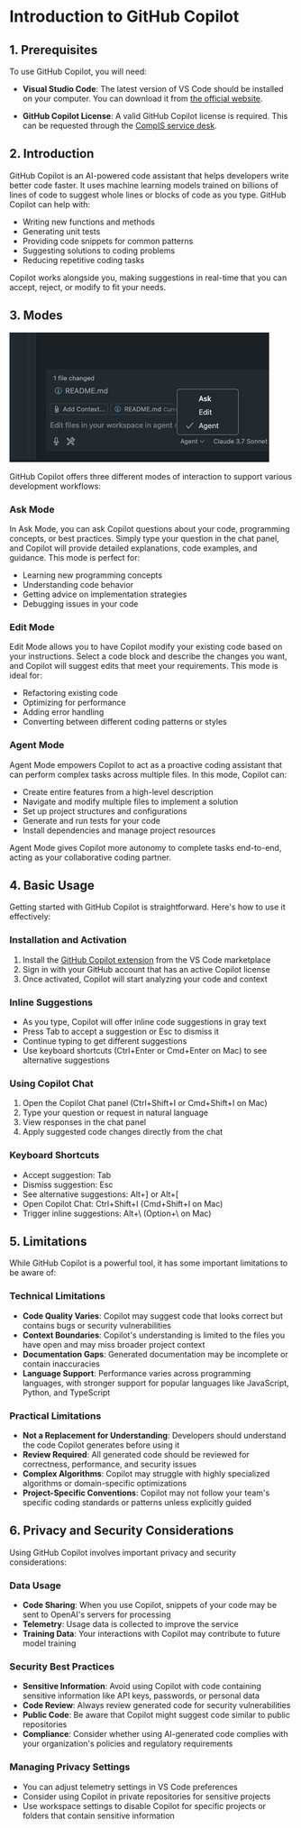 # Introduction to GitHub Copilot

## 1. Prerequisites

To use GitHub Copilot, you will need:

- **Visual Studio Code**: The latest version of VS Code should be installed on your computer. You can download it from [the official website](https://code.visualstudio.com/).

- **GitHub Copilot License**: A valid GitHub Copilot license is required. This can be requested through the [CompIS service desk](https://computas.atlassian.net/servicedesk/customer/portal/31).

## 2. Introduction

GitHub Copilot is an AI-powered code assistant that helps developers write better code faster. It uses machine learning models trained on billions of lines of code to suggest whole lines or blocks of code as you type. GitHub Copilot can help with:

- Writing new functions and methods
- Generating unit tests
- Providing code snippets for common patterns
- Suggesting solutions to coding problems
- Reducing repetitive coding tasks

Copilot works alongside you, making suggestions in real-time that you can accept, reject, or modify to fit your needs.

## 3. Modes

![available modes](image.png)

GitHub Copilot offers three different modes of interaction to support various development workflows:

### Ask Mode

In Ask Mode, you can ask Copilot questions about your code, programming concepts, or best practices. Simply type your question in the chat panel, and Copilot will provide detailed explanations, code examples, and guidance. This mode is perfect for:

- Learning new programming concepts
- Understanding code behavior
- Getting advice on implementation strategies
- Debugging issues in your code

### Edit Mode

Edit Mode allows you to have Copilot modify your existing code based on your instructions. Select a code block and describe the changes you want, and Copilot will suggest edits that meet your requirements. This mode is ideal for:

- Refactoring existing code
- Optimizing for performance
- Adding error handling
- Converting between different coding patterns or styles

### Agent Mode

Agent Mode empowers Copilot to act as a proactive coding assistant that can perform complex tasks across multiple files. In this mode, Copilot can:

- Create entire features from a high-level description
- Navigate and modify multiple files to implement a solution
- Set up project structures and configurations
- Generate and run tests for your code
- Install dependencies and manage project resources

Agent Mode gives Copilot more autonomy to complete tasks end-to-end, acting as your collaborative coding partner.

## 4. Basic Usage

Getting started with GitHub Copilot is straightforward. Here's how to use it effectively:

### Installation and Activation

1. Install the [GitHub Copilot extension](https://marketplace.visualstudio.com/items?itemName=GitHub.copilot) from the VS Code marketplace
2. Sign in with your GitHub account that has an active Copilot license
3. Once activated, Copilot will start analyzing your code and context

### Inline Suggestions

- As you type, Copilot will offer inline code suggestions in gray text
- Press Tab to accept a suggestion or Esc to dismiss it
- Continue typing to get different suggestions
- Use keyboard shortcuts (Ctrl+Enter or Cmd+Enter on Mac) to see alternative suggestions

### Using Copilot Chat

1. Open the Copilot Chat panel (Ctrl+Shift+I or Cmd+Shift+I on Mac)
2. Type your question or request in natural language
3. View responses in the chat panel
4. Apply suggested code changes directly from the chat

### Keyboard Shortcuts

- Accept suggestion: Tab
- Dismiss suggestion: Esc
- See alternative suggestions: Alt+] or Alt+[
- Open Copilot Chat: Ctrl+Shift+I (Cmd+Shift+I on Mac)
- Trigger inline suggestions: Alt+\ (Option+\ on Mac)

## 5. Limitations

While GitHub Copilot is a powerful tool, it has some important limitations to be aware of:

### Technical Limitations

- **Code Quality Varies**: Copilot may suggest code that looks correct but contains bugs or security vulnerabilities
- **Context Boundaries**: Copilot's understanding is limited to the files you have open and may miss broader project context
- **Documentation Gaps**: Generated documentation may be incomplete or contain inaccuracies
- **Language Support**: Performance varies across programming languages, with stronger support for popular languages like JavaScript, Python, and TypeScript

### Practical Limitations

- **Not a Replacement for Understanding**: Developers should understand the code Copilot generates before using it
- **Review Required**: All generated code should be reviewed for correctness, performance, and security issues
- **Complex Algorithms**: Copilot may struggle with highly specialized algorithms or domain-specific optimizations
- **Project-Specific Conventions**: Copilot may not follow your team's specific coding standards or patterns unless explicitly guided

## 6. Privacy and Security Considerations

Using GitHub Copilot involves important privacy and security considerations:

### Data Usage

- **Code Sharing**: When you use Copilot, snippets of your code may be sent to OpenAI's servers for processing
- **Telemetry**: Usage data is collected to improve the service
- **Training Data**: Your interactions with Copilot may contribute to future model training

### Security Best Practices

- **Sensitive Information**: Avoid using Copilot with code containing sensitive information like API keys, passwords, or personal data
- **Code Review**: Always review generated code for security vulnerabilities
- **Public Code**: Be aware that Copilot might suggest code similar to public repositories
- **Compliance**: Consider whether using AI-generated code complies with your organization's policies and regulatory requirements

### Managing Privacy Settings

- You can adjust telemetry settings in VS Code preferences
- Consider using Copilot in private repositories for sensitive projects
- Use workspace settings to disable Copilot for specific projects or folders that contain sensitive information
